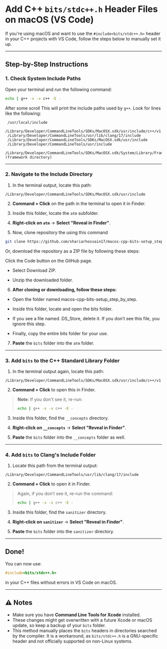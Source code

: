 # Add C++ `bits/stdc++.h` Header Files on macOS (VS Code)

If you're using macOS and want to use the `#include<bits/stdc++.h>` header in your C++ projects with VS Code, follow the steps below to manually set it up.

---

## Step-by-Step Instructions

### 1. Check System Include Paths

Open your terminal and run the following command:

```bash
echo | g++ -v -x c++ -E -
```

After some scroll This will print the include paths used by `g++`. Look for lines like the following:

```
 /usr/local/include
 /Library/Developer/CommandLineTools/SDKs/MacOSX.sdk/usr/include/c++/v1
 /Library/Developer/CommandLineTools/usr/lib/clang/17/include
 /Library/Developer/CommandLineTools/SDKs/MacOSX.sdk/usr/include
 /Library/Developer/CommandLineTools/usr/include
 /Library/Developer/CommandLineTools/SDKs/MacOSX.sdk/System/Library/Frameworks (framework directory)
```

---

### 2. Navigate to the Include Directory

1. In the terminal output, locate this path:

```
/Library/Developer/CommandLineTools/SDKs/MacOSX.sdk/usr/include

```

2. **Command + Click** on the path in the terminal to open it in Finder.

3. Inside this folder, locate the `atm` subfolder.

4. **Right-click on `atm`** → **Select "Reveal in Finder"**.

5. Now, clone repository the using this command

```bash
git clone https://github.com/shariarhossain17/macos-cpp-bits-setup_step_by_step.git
```

Or,
download the repository as a ZIP file by following these steps:

Click the Code button on the GitHub page.

- Select Download ZIP.

- Unzip the downloaded folder.

6. **After cloning or downloading, follow these steps:**

- Open the folder named macos-cpp-bits-setup_step_by_step.

- Inside this folder, locate and open the bits folder.

- If you see a file named .DS_Store, delete it. If you don’t see this file, you ignore this step.

- Finally, copy the entire bits folder for your use.

7. **Paste** the `bits` folder into the `atm` folder.

---

### 3. Add `bits` to the C++ Standard Library Folder

1. In the terminal output again, locate this path:

```
/Library/Developer/CommandLineTools/SDKs/MacOSX.sdk/usr/include/c++/v1
```

2. **Command + Click** to open this in Finder.

> **Note**: If you don't see it, re-run:
>
> ```bash
> echo | g++ -v -x c++ -E -
> ```

3. Inside this folder, find the `__concepts` directory.

4. **Right-click on `__concepts`** → **Select "Reveal in Finder"**.

5. **Paste** the `bits` folder into the `__concepts` folder as well.

---

### 4. Add `bits` to Clang's Include Folder

1. Locate this path from the terminal output:

```
/Library/Developer/CommandLineTools/usr/lib/clang/17/include
```

2. **Command + Click** to open it in Finder.

> Again, if you don’t see it, re-run the command:
>
> ```bash
> echo | g++ -v -x c++ -E -
> ```

3. Inside this folder, find the `sanitizer` directory.

4. **Right-click on `sanitizer`** → **Select "Reveal in Finder"**.

5. **Paste** the `bits` folder into the `sanitizer` directory.

---

## Done!

You can now use:

```cpp
#include<bits/stdc++.h>
```

in your C++ files without errors in VS Code on macOS.

---

## ⚠️ Notes

- Make sure you have **Command Line Tools for Xcode** installed.
- These changes might get overwritten with a future Xcode or macOS update, so keep a backup of your `bits` folder.
- This method manually places the `bits` headers in directories searched by the compiler. It is a workaround, as `bits/stdc++.h` is a GNU-specific header and not officially supported on non-Linux systems.
